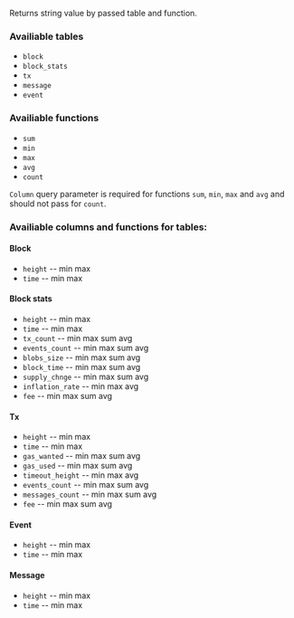 Returns string value by passed table and function.

### Availiable tables
* `block`
* `block_stats`
* `tx`
* `message`
* `event`


### Availiable functions
* `sum`
* `min`
* `max`
* `avg`
* `count`


`Column` query parameter is required for functions `sum`, `min`, `max` and `avg` and should not pass for `count`.


###  Availiable columns and functions for tables:

#### Block
* `height`         -- min max
* `time`           -- min max

#### Block stats
* `height`         -- min max
* `time`           -- min max
* `tx_count`       -- min max sum avg
* `events_count`   -- min max sum avg
* `blobs_size`     -- min max sum avg
* `block_time`     -- min max sum avg
* `supply_chnge`   -- min max sum avg
* `inflation_rate` -- min max avg
* `fee`            -- min max sum avg

#### Tx
* `height`         -- min max
* `time`           -- min max
* `gas_wanted`     -- min max sum avg
* `gas_used`       -- min max sum avg
* `timeout_height` -- min max avg
* `events_count`   -- min max sum avg
* `messages_count` -- min max sum avg
* `fee`            -- min max sum avg

#### Event
* `height`         -- min max
* `time`           -- min max

#### Message
* `height`         -- min max
* `time`           -- min max